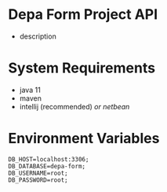 # Depa Form Project API
- description

# System Requirements
- java 11
- maven
- intellij (recommended) *or netbean*

# Environment Variables
```
DB_HOST=localhost:3306;
DB_DATABASE=depa-form;
DB_USERNAME=root;
DB_PASSWORD=root;
```